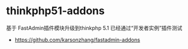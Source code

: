 # thinkphp51-addons

基于 FastAdmin插件模块升级到thinkphp 5.1
已经通过“开发者实例”插件测试

- https://github.com/karsonzhang/fastadmin-addons

